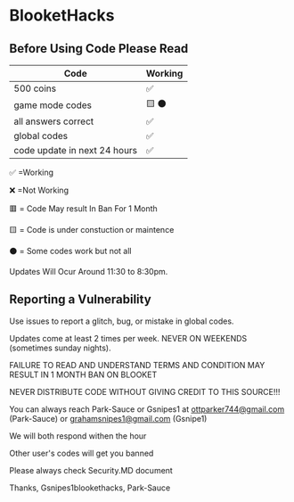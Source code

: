 # BlooketHacks
## Before Using Code Please Read


| Code |   Working        |
| ------- | ------------------ |
| 500 coins  | :white_check_mark: |
| game mode codes  |:yellow_square: ⚫|
| all answers correct  |:white_check_mark:|
| global codes | ✅ |
| code update in next 24 hours  | ✅ 

:white_check_mark:    =Working


:x:                   =Not Working  


🟥                   = Code May result In Ban For 1 Month

🟨                   = Code is under constuction or maintence 

⚫                   = Some codes work but not all

Updates Will Ocur Around 11:30 to 8:30pm.

## Reporting a Vulnerability

Use issues to report a glitch, bug, or mistake in global codes.

Updates come at least 2 times per week. NEVER ON WEEKENDS (sometimes sunday nights).



FAILURE TO READ AND UNDERSTAND TERMS AND CONDITION MAY RESULT IN 1 MONTH BAN ON BLOOKET


NEVER DISTRIBUTE CODE WITHOUT GIVING CREDIT TO THIS SOURCE!!!



You can always reach Park-Sauce or Gsnipes1 at ottparker744@gmail.com (Park-Sauce) or grahamsnipes1@gmail.com (Gsnipe1)



We will both respond withen the hour

Other user's codes will get you banned




Please always check Security.MD document




Thanks, Gsnipes1blookethacks, Park-Sauce
